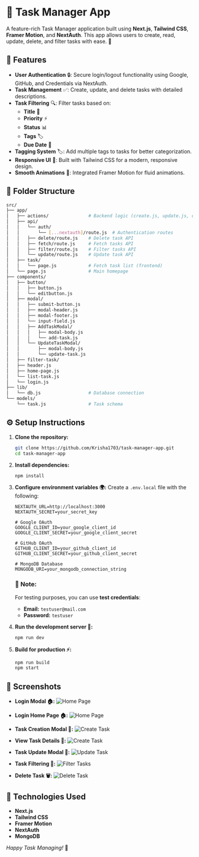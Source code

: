# 📝 **Task Manager App**

A feature-rich Task Manager application built using **Next.js**, **Tailwind CSS**, **Framer Motion**, and **NextAuth**. This app allows users to create, read, update, delete, and filter tasks with ease. 🎯

## 🌟 **Features**

- **User Authentication** 🔒: Secure login/logout functionality using Google, GitHub, and Credentials via NextAuth.
- **Task Management** ✅: Create, update, and delete tasks with detailed descriptions.
- **Task Filtering** 🔍: Filter tasks based on:
  - **Title** 📝
  - **Priority** ⚡
  - **Status** 📊
  - **Tags** 🏷️
  - **Due Date** 📅
- **Tagging System** 🏷️: Add multiple tags to tasks for better categorization.
- **Responsive UI** 📱: Built with Tailwind CSS for a modern, responsive design.
- **Smooth Animations** 💫: Integrated Framer Motion for fluid animations.

## 📁 **Folder Structure**

```bash
src/
├── app/
│   ├── actions/               # Backend logic (create.js, update.js, delete.js, read.js)
│   ├── api/
│   │   └── auth/
│   │       └── [...nextauth]/route.js  # Authentication routes
│   │   ├── delete/route.js    # Delete task API
│   │   ├── fetch/route.js     # Fetch tasks API
│   │   ├── filter/route.js    # Filter tasks API
│   │   └── update/route.js    # Update task API
│   ├── task/
│   │   └── page.js            # Fetch task list (frontend)
│   └── page.js                # Main homepage
├── components/
│   ├── button/
│   │   ├── button.js
│   │   └── editbutton.js
│   ├── modal/
│   │   ├── submit-button.js
│   │   ├── modal-header.js
│   │   ├── modal-footer.js
│   │   └── input-field.js
│   │   ├── AddTaskModal/
│   │   │   ├── modal-body.js
│   │   │   └── add-task.js
│   │   └── UpdateTaskModal/
│   │       ├── modal-body.js
│   │       └── update-task.js
│   ├── filter-task/
│   ├── header.js
│   ├── home-page.js
│   └── list-task.js
│   └── login.js
├── lib/
│   └── db.js                  # Database connection
└── models/
    └── task.js                # Task schema
```

## ⚙️ Setup Instructions

1. **Clone the repository:**
   ```bash
   git clone https://github.com/Krisha1703/task-manager-app.git
   cd task-manager-app
   ```

2. **Install dependencies:**
   ```bash
   npm install
   ```

3. **Configure environment variables 🌍:**
   Create a `.env.local` file with the following:
     ```env
     NEXTAUTH_URL=http://localhost:3000
     NEXTAUTH_SECRET=your_secret_key

     # Google OAuth
     GOOGLE_CLIENT_ID=your_google_client_id
     GOOGLE_CLIENT_SECRET=your_google_client_secret

     # GitHub OAuth
     GITHUB_CLIENT_ID=your_github_client_id
     GITHUB_CLIENT_SECRET=your_github_client_secret

     # MongoDB Database 
     MONGODB_URI=your_mongodb_connection_string

     ```
    ### 📌 Note:
    For testing purposes, you can use **test credentials**:

    - **Email:** `testuser@mail.com`
    - **Password:** `testuser`


4. **Run the development server 🚀:**
   ```bash
   npm run dev
   ```

5. **Build for production ⚡:**
   ```bash
   npm run build
   npm start
   ```

## 📸 Screenshots

- **Login Modal 🏠:**
  ![Home Page](/public/screenshots/login.png) 

- **Login Home Page 🏠:**
  ![Home Page](/public/screenshots/homepage.png) 

- **Task Creation Modal 📝:**
  ![Create Task](/public/screenshots/create-task.png) 

- **View Task Details 📝:**
  ![Create Task](/public/screenshots/view-task-details.png) 

- **Task Update Modal 🔄:**
  ![Update Task](/public/screenshots/update-task.png) 

- **Task Filtering 🔎:**
  ![Filter Tasks](/public/screenshots/filter-task.png) 

- **Delete Task 🗑️:**
  ![Delete Task](/public/screenshots/delete-task.png) 

## 🔧 Technologies Used

- **Next.js** 
- **Tailwind CSS** 
- **Framer Motion**
- **NextAuth**
- **MongoDB**


*Happy Task Managing!* 🚀

